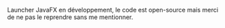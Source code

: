 Launcher JavaFX en développement, le code est open-source mais merci de ne pas le reprendre sans me mentionner.